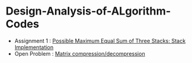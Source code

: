 <h1> Design-Analysis-of-ALgorithm-Codes </h1>

<ul>
<li> Assignment 1 : <a href="https://github.com/Pratham2301/Design-Analysis-of-ALgorithm-Codes/tree/master/Max_possible_sum_using_STACK"> Possible Maximum Equal Sum of Three Stacks: Stack Implementation </a>
<li> Open Problem  : <a href="https://github.com/Pratham2301/Design-Analysis-of-ALgorithm-Codes/tree/master/Matrix_compression_decompression"> Matrix compression/decompression </a>

</ul>


